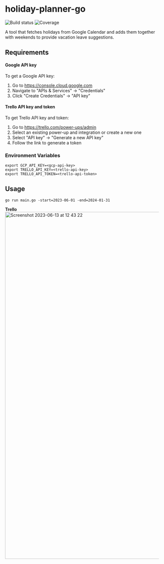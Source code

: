 # holiday-planner-go
![Build status](https://github.com/jvmistica/holiday-planner-go/workflows/holiday-planner-go/badge.svg)
![Coverage](https://img.shields.io/sonar/coverage/jvmistica_holiday-planner-go/main?server=https%3A%2F%2Fsonarcloud.io)

A tool that fetches holidays from Google Calendar and adds them together with weekends to provide vacation leave suggestions.


## Requirements
#### Google API key

To get a Google API key:
1. Go to https://console.cloud.google.com
2. Navigate to "APIs & Services" -> "Credentials"
3. Click "Create Credentials" -> "API key"


#### Trello API key and token

To get Trello API key and token:
1. Go to https://trello.com/power-ups/admin
2. Select an existing power-up and integration or create a new one
3. Select "API key" -> "Generate a new API key"
4. Follow the link to generate a token

### Environment Variables
```
export GCP_API_KEY=<gcp-api-key>
export TRELLO_API_KEY=<trello-api-key>
export TRELLO_API_TOKEN=<trello-api-token>
```

## Usage
`go run main.go -start=2023-06-01 -end=2024-01-31`  
  
**Trello**
<img width="1137" alt="Screenshot 2023-06-13 at 12 43 22" src="https://github.com/jvmistica/holiday-planner-go/assets/53989745/05200227-15be-4249-9b82-b85c48e1f6d1">
